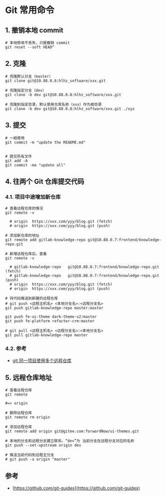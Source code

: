 # Git 常用命令

## 1. 撤销本地 commit

```shell
# 本地修改不丢失，只是撤销 commit
git reset --soft HEAD^
```

## 2. 克隆

```shell
# 克隆默认分支（master）
git clone git@10.88.0.8:hlhz_software/xxx.git

# 克隆指定分支（dev）
git clone -b dev git@10.88.0.8:hlhz_software/xxx.git

# 克隆到指定目录，默认使用仓库名称（xxx）作为根目录
git clone -b dev git@10.88.0.8:hlhz_software/xxx.git ./xyz
```

## 3. 提交

```shell
# 一般使用
git commit -m "update the README.md"


# 提交所有文件
git add -A
git commit -ma "update all"
```

## 4. 往两个 Git 仓库提交代码

### 4.1. 项目中途增加新仓库

```shell
# 查看远程仓库的情况
git remote -v

  # origin  https://xxx.com/yyy/blog.git (fetch)
  # origin  https://xxx.com/yyy/blog.git (push) 

# 添加新仓库的地址
git remote add gitlab-knowledge-repo git@10.88.0.7:frontend/knowledge-repo.git

# 新增远程仓库后，查看
git remote -v

  # gitlab-knowledge-repo   git@10.88.0.7:frontend/knowledge-repo.git (fetch)
  # gitlab-knowledge-repo   git@10.88.0.7:frontend/knowledge-repo.git (push)        
  # origin  https://xxx.com/yyy/blog.git (fetch)
  # origin  https://xxx.com/yyy/blog.git (push)

# 将代码推送到新建的远程仓库
# git push <远程主机名> <本地分支名>:<远程分支名>
git push gitlab-knowledge-repo master:master

git push fe-ui-theme dark-theme-v2:master
git push fe-platform refactor-crm:master

# git pull <远程主机名> <远程分支名>:<本地分支名>
git pull gitlab-knowledge-repo master
```

### 4.2. 参考

* [git 同一项目使用多个远程仓库](https://www.jianshu.com/p/4cd46619b3a5)

## 5. 远程仓库地址

```shell
# 查看远程仓库
git remote

#=> origin

# 删除远程仓库
git remote rm origin

# 添加远程仓库
git remote add origin git@gitee.com:forwardNow/ui-themes.git

# 本地的分支和远程分支建立联系，“dev”为 当前分支在远程分支对应的名称
git push --set-upstream origin dev

# 推送当前代码到远程主分支
# git push -u origin "master"
```

## 参考

* [https://github.com/git-guides](https://github.com/git-guides)